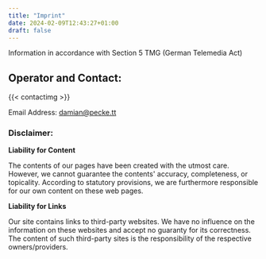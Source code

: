 ```yaml
---
title: "Imprint"
date: 2024-02-09T12:43:27+01:00
draft: false
---
```


Information in accordance with Section 5 TMG (German Telemedia Act)

## Operator and Contact:

{{< contactimg >}}

Email Address: [damian@pecke.tt](mailto:damian@pecke.tt)

### Disclaimer:

**Liability for Content**

The contents of our pages have been created with the utmost care. However, we cannot guarantee the contents' accuracy, completeness, or topicality. According to statutory provisions, we are furthermore responsible for our own content on these web pages.

**Liability for Links**

Our site contains links to third-party websites. We have no influence on the information on these websites and accept no guaranty for its correctness. The content of such third-party sites is the responsibility of the respective owners/providers.
